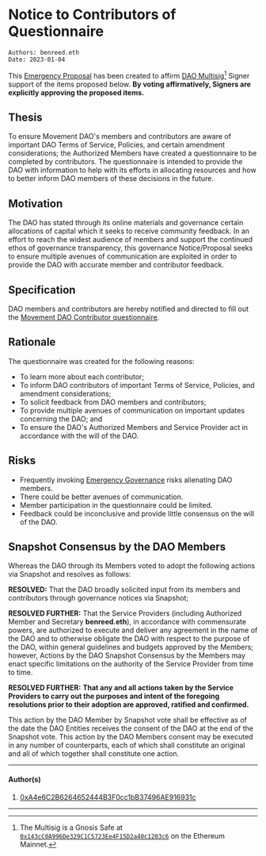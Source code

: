 # Notice to Contributors of Questionnaire

```
Authors: benreed.eth
Date: 2023-01-04
```

This [Emergency Proposal](https://gov.move.xyz/dao/governance/process/#emergency-governance) has been created to affirm [DAO Multisig](https://gnosis-safe.io/app/eth:0x143cC0A996De329C1C5723Ee4F15D2a40c1203c6/)[^1] Signer support of the items proposed below. **By voting affirmatively, Signers are explicitly approving the proposed items.**

## Thesis

To ensure Movement DAO's members and contributors are aware of important DAO Terms of Service, Policies, and certain amendment considerations; the Authorized Members have created a questionnaire to be completed by contributors. The questionnaire is intended to provide the DAO with information to help with its efforts in allocating resources and how to better inform DAO members of these decisions in the future.

## Motivation

The DAO has stated through its online materials and governance certain allocations of capital which it seeks to receive community feedback. In an effort to reach the widest audience of members and support the continued ethos of governance transparency, this governance Notice/Proposal seeks to ensure multiple avenues of communication are exploited in order to provide the DAO with accurate member and contributor feedback.

## Specification

DAO members and contributors are hereby notified and directed to fill out the [Movement DAO Contributor questionnaire](https://form.typeform.com/to/jvA6h8Kj).

## Rationale

The questionnaire was created for the following reasons:

- To learn more about each contributor;
- To inform DAO contributors of important Terms of Service, Policies, and amendment considerations;
- To solicit feedback from DAO members and contributors;
- To provide multiple avenues of communication on important updates concerning the DAO; and
- To ensure the DAO's Authorized Members and Service Provider act in accordance with the will of the DAO.

## Risks

- Frequently invoking [Emergency Governance](https://gov.move.xyz/dao/governance/process/) risks alienating DAO members.
- There could be better avenues of communication.
- Member participation in the questionnaire could be limited.
- Feedback could be inconclusive and provide little consensus on the will of the DAO.

## Snapshot Consensus by the DAO Members

Whereas the DAO through its Members voted to adopt the following actions via Snapshot and resolves as follows:

**RESOLVED:** That the DAO broadly solicited input from its members and contributors through governance notices via Snapshot;

**RESOLVED FURTHER:** That the Service Providers (including Authorized Member and Secretary **benreed.eth**), in accordance with commensurate powers, are authorized to execute and deliver any agreement in the name of the DAO and to otherwise obligate the DAO with respect to the purpose of the DAO, within general guidelines and budgets approved by the Members; however, Actions by the DAO Snapshot Consensus by the Members may enact specific limitations on the authority of the Service Provider from time to time.

**RESOLVED FURTHER:** **That any and all actions taken by the Service Providers to carry out the purposes and intent of the foregoing resolutions prior to their adoption are approved, ratified and confirmed.**

This action by the DAO Member by Snapshot vote shall be effective as of the date the DAO Entities receives the consent of the DAO at the end of the Snapshot vote. This action by the DAO Members consent may be executed in any number of counterparts, each of which shall constitute an original and all of which together shall constitute one action.

---

#### Author(s)

1. [0xA4e6C2B6264652444B3F0cc1bB37496AE916931c](https://etherscan.io/address/0xA4e6C2B6264652444B3F0cc1bB37496AE916931c)

---

[^1]: The Multisig is a Gnosis Safe at [`0x143cC0A996De329C1C5723Ee4F15D2a40c1203c6`](https://etherscan.io/address/0x143cC0A996De329C1C5723Ee4F15D2a40c1203c6) on the Ethereum Mainnet.

